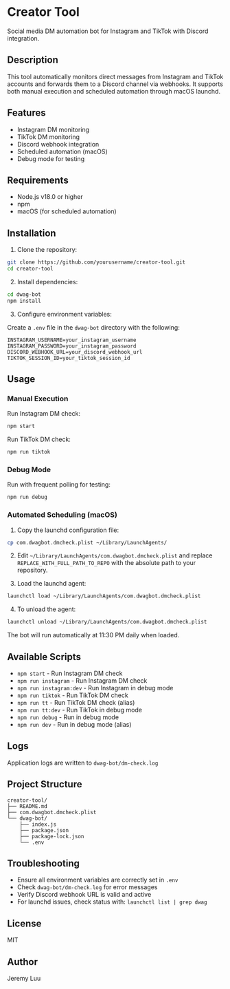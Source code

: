 # Creator Tool

Social media DM automation bot for Instagram and TikTok with Discord integration.

## Description

This tool automatically monitors direct messages from Instagram and TikTok accounts and forwards them to a Discord channel via webhooks. It supports both manual execution and scheduled automation through macOS launchd.

## Features

- Instagram DM monitoring
- TikTok DM monitoring  
- Discord webhook integration
- Scheduled automation (macOS)
- Debug mode for testing

## Requirements

- Node.js v18.0 or higher
- npm
- macOS (for scheduled automation)

## Installation

1. Clone the repository:
```bash
git clone https://github.com/yourusername/creator-tool.git
cd creator-tool
```

2. Install dependencies:
```bash
cd dwag-bot
npm install
```

3. Configure environment variables:

Create a `.env` file in the `dwag-bot` directory with the following:
```
INSTAGRAM_USERNAME=your_instagram_username
INSTAGRAM_PASSWORD=your_instagram_password
DISCORD_WEBHOOK_URL=your_discord_webhook_url
TIKTOK_SESSION_ID=your_tiktok_session_id
```

## Usage

### Manual Execution

Run Instagram DM check:
```bash
npm start
```

Run TikTok DM check:
```bash
npm run tiktok
```

### Debug Mode

Run with frequent polling for testing:
```bash
npm run debug
```

### Automated Scheduling (macOS)

1. Copy the launchd configuration file:
```bash
cp com.dwagbot.dmcheck.plist ~/Library/LaunchAgents/
```

2. Edit `~/Library/LaunchAgents/com.dwagbot.dmcheck.plist` and replace `REPLACE_WITH_FULL_PATH_TO_REPO` with the absolute path to your repository.

3. Load the launchd agent:
```bash
launchctl load ~/Library/LaunchAgents/com.dwagbot.dmcheck.plist
```

4. To unload the agent:
```bash
launchctl unload ~/Library/LaunchAgents/com.dwagbot.dmcheck.plist
```

The bot will run automatically at 11:30 PM daily when loaded.

## Available Scripts

- `npm start` - Run Instagram DM check
- `npm run instagram` - Run Instagram DM check
- `npm run instagram:dev` - Run Instagram in debug mode
- `npm run tiktok` - Run TikTok DM check
- `npm run tt` - Run TikTok DM check (alias)
- `npm run tt:dev` - Run TikTok in debug mode
- `npm run debug` - Run in debug mode
- `npm run dev` - Run in debug mode (alias)

## Logs

Application logs are written to `dwag-bot/dm-check.log`

## Project Structure

```
creator-tool/
├── README.md
├── com.dwagbot.dmcheck.plist
└── dwag-bot/
    ├── index.js
    ├── package.json
    ├── package-lock.json
    └── .env
```

## Troubleshooting

- Ensure all environment variables are correctly set in `.env`
- Check `dwag-bot/dm-check.log` for error messages
- Verify Discord webhook URL is valid and active
- For launchd issues, check status with: `launchctl list | grep dwag`

## License

MIT

## Author

Jeremy Luu